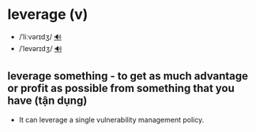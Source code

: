 # leverage (v)

- /ˈliːvərɪdʒ/ [🔊](https://www.oxfordlearnersdictionaries.com/media/english/uk_pron/l/lev/lever/leverage__gb_1.mp3)
- /ˈlevərɪdʒ/ [🔊](https://www.oxfordlearnersdictionaries.com/media/english/us_pron/l/lev/lever/leverage__us_1_rr.mp3)

## leverage something - to get as much advantage or profit as possible from something that you have (tận dụng)

- It can leverage a single vulnerability management policy.